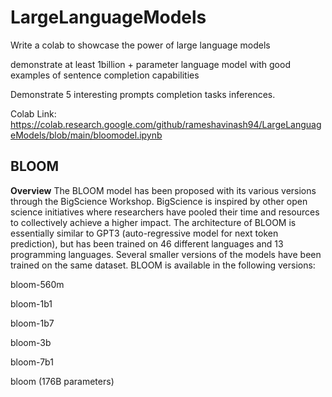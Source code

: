 # LargeLanguageModels

Write a colab to showcase the power of large language models 

demonstrate at least 1billion + parameter language model with good examples of sentence completion capabilities

Demonstrate 5 interesting prompts completion tasks inferences.


Colab Link: https://colab.research.google.com/github/rameshavinash94/LargeLanguageModels/blob/main/bloomodel.ipynb


## BLOOM
**Overview**
The BLOOM model has been proposed with its various versions through the BigScience Workshop. BigScience is inspired by other open science initiatives where researchers have pooled their time and resources to collectively achieve a higher impact. The architecture of BLOOM is essentially similar to GPT3 (auto-regressive model for next token prediction), but has been trained on 46 different languages and 13 programming languages. Several smaller versions of the models have been trained on the same dataset. BLOOM is available in the following versions:

bloom-560m

bloom-1b1

bloom-1b7

bloom-3b

bloom-7b1

bloom (176B parameters)
